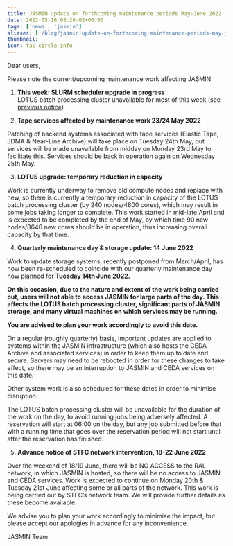 ```yaml
---
title: JASMIN update on forthcoming maintenance periods May-June 2022
date: 2022-05-16 08:28:02+00:00
tags: ['news', 'jasmin']
aliases: ['/blog/jasmin-update-on-forthcoming-maintenance-periods-may-june-2022-1']
thumbnail: 
icon: fas circle-info
---
```


Dear users,



Please note the current/upcoming maintenance work affecting JASMIN:



1. **This week: SLURM scheduler upgrade in progress**  
LOTUS batch processing cluster unavailable for most of this week (see [previous notice](https://www.ceda.ac.uk/blog/jasmin-update-on-slurm-scheduler-upgrade-starts-friday-13th-may-2022/))



2. **Tape services affected by maintenance work 23/24 May 2022**



Patching of backend systems associated with tape services (Elastic Tape, JDMA & Near-Line Archive) will take place on Tuesday 24th May, but services will be made unavailable from midday on Monday 23rd May to facilitate this. Services should be back in operation again on Wednesday 25th May.



3. **LOTUS upgrade: temporary reduction in capacity**



Work is currently underway to remove old compute nodes and replace with new, so there is currently a temporary reduction in capacity of the LOTUS batch processing cluster (by 240 nodes/4800 cores), which may result in some jobs taking longer to complete. This work started in mid-late April and is expected to be completed by the end of May, by which time 90 new nodes/8640 new cores should be in operation, thus increasing overall capacity by that time.



4. **Quarterly maintenance day & storage update: 14 June 2022**



Work to update storage systems, recently postponed from March/April, has now been re-scheduled to coincide with our quarterly maintenance day now planned for **Tuesday 14th June 2022.**



**On this occasion, due to the nature and extent of the work being carried out, users will not able to access JASMIN for large parts of the day. This affects the LOTUS batch processing cluster, significant parts of JASMIN storage, and many virtual machines on which services may be running.**



**You are advised to plan your work accordingly to avoid this date.**



On a regular (roughly quarterly) basis, important updates are applied to systems within the JASMIN infrastructure (which also hosts the CEDA Archive and associated services) in order to keep them up to date and secure. Servers may need to be rebooted in order for these changes to take effect, so there may be an interruption to JASMIN and CEDA services on this date.


Other system work is also scheduled for these dates in order to minimise disruption.



The LOTUS batch processing cluster will be unavailable for the duration of the work on the day, to avoid running jobs being adversely affected. A reservation will start at 06:00 on the day, but any job submitted before that with a running time that goes over the reservation period will not start until after the reservation has finished.



5. **Advance notice of STFC network intervention, 18-22 June 2022**



Over the weekend of 18/19 June, there will be NO ACCESS to the RAL network, in which JASMIN is hosted, so there will be no access to JASMIN and CEDA services. Work is expected to continue on Monday 20th & Tuesday 21st June affecting some or all parts of the network. This work is being carried out by STFC’s network team. We will provide further details as these become available.  
  



We advise you to plan your work accordingly to minimise the impact, but please accept our apologies in advance for any inconvenience.



JASMIN Team


